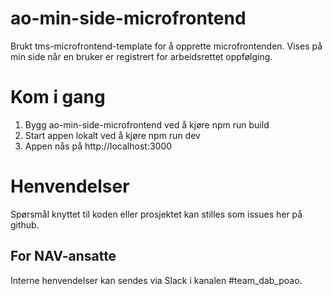 # ao-min-side-microfrontend

Brukt tms-microfrontend-template for å opprette microfrontenden. Vises på min side når en bruker er registrert for arbeidsrettet oppfølging.

# Kom i gang

1. Bygg ao-min-side-microfrontend ved å kjøre npm run build
2. Start appen lokalt ved å kjøre npm run dev
3. Appen nås på http://localhost:3000

# Henvendelser

Spørsmål knyttet til koden eller prosjektet kan stilles som issues her på github.

## For NAV-ansatte

Interne henvendelser kan sendes via Slack i kanalen #team_dab_poao.
